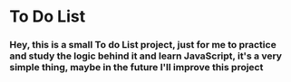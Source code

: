 <h1>To Do List</h1>
<h3>Hey, this is a small To do List project, just for me to practice and study the logic behind it and learn JavaScript, it's a very simple thing, maybe in the future I'll improve this project</h3>
